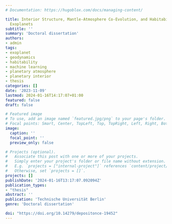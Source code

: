 ```yaml
---
# Documentation: https://hugoblox.com/docs/managing-content/

title: Interior Structure, Mantle-Atmosphere Co-Evolution, and Habitability of Low-Mass
  Exoplanets
subtitle: ''
summary: 'Doctoral dissertation'
authors:
- admin
tags:
- exoplanet
- geodynamics
- habitability
- machine learning
- planetary atmosphere
- planetary interior
- thesis
categories: []
date: '2023-11-09'
lastmod: 2024-01-16T14:17:07+01:00
featured: false
draft: false

# Featured image
# To use, add an image named `featured.jpg/png` to your page's folder.
# Focal points: Smart, Center, TopLeft, Top, TopRight, Left, Right, BottomLeft, Bottom, BottomRight.
image:
  caption: ''
  focal_point: ''
  preview_only: false

# Projects (optional).
#   Associate this post with one or more of your projects.
#   Simply enter your project's folder or file name without extension.
#   E.g. `projects = ["internal-project"]` references `content/project/deep-learning/index.md`.
#   Otherwise, set `projects = []`.
projects: []
publishDate: '2024-01-16T13:17:07.092094Z'
publication_types:
- "thesis"
abstract: ''
publication: 'Technische Universität Berlin'
genre: 'Doctoral dissertation'

doi: "https://doi.org/10.14279/depositonce-19452"
---
```

